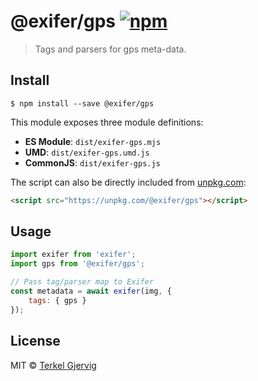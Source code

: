 # @exifer/gps [![npm](https://img.shields.io/npm/v/@exifer/gps.svg)](https://npmjs.org/package/@exifer/gps)

> Tags and parsers for gps meta-data.


## Install

```
$ npm install --save @exifer/gps
```

This module exposes three module definitions:

* **ES Module**: `dist/exifer-gps.mjs`
* **UMD**: `dist/exifer-gps.umd.js`
* **CommonJS**: `dist/exifer-gps.js`

The script can also be directly included from [unpkg.com](https://unpkg.com):
```html
<script src="https://unpkg.com/@exifer/gps"></script>
```

## Usage

```js
import exifer from 'exifer';
import gps from '@exifer/gps';

// Pass tag/parser map to Exifer
const metadata = await exifer(img, {
    tags: { gps }
});
```


## License

MIT © [Terkel Gjervig](https://terkel.com)
